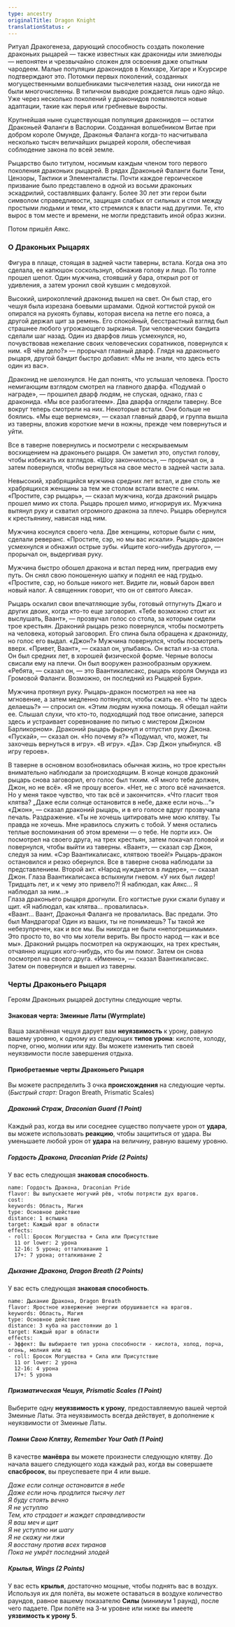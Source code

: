 ```yaml
---
type: ancestry
originalTitle: Dragon Knight
translationStatus: ✔️
---
```

Ритуал Дракогенеза, дарующий способность создать поколение драконьих рыцарей — также известных как дракониды или змиелюды — непонятен и чрезвычайно сложен для освоения даже опытным чародеем. Малые популяции драконидов в Кемхаре, Хигаре и Кхурсире подтверждают это. Потомки первых поколений, созданных могущественными волшебниками тысячелетия назад, они никогда не были многочисленны. В типичном выводке рождается лишь одно яйцо. Уже через несколько поколений у драконидов появляются новые адаптации, такие как перья или гребневые выросты.

Крупнейшая ныне существующая популяция драконидов — остатки Драконьей Фаланги в Васлории. Созданная волшебником Витае при добром короле Омунде, Драконья Фаланга когда-то насчитывала несколько тысяч величайших рыцарей короля, обеспечивая соблюдение закона по всей земле.

Рыцарство было титулом, носимым каждым членом того первого поколения драконьих рыцарей. В рядах Драконьей Фаланги были Тени, Цензоры, Тактики и Элементалисты. Почти каждое героическое призвание было представлено в одной из восьми драконьих эскадрилий, составлявших фалангу. Более 30 лет эти герои были символом справедливости, защищая слабых от сильных и стоя между простыми людьми и теми, кто стремился к власти над другими. Те, кто вырос в том месте и времени, не могли представить иной образ жизни.

Потом пришёл Аякс.

### О Драконьих Рыцарях 

Фигура в плаще, стоящая в задней части таверны, встала. Когда она это сделала, ее капюшон соскользнул, обнажив голову и лицо. По толпе прошел шепот. Один мужчина, стоявший у бара, открыл рот от удивления, а затем уронил свой кувшин с медовухой.

Высокий, широкоплечий драконид вышел на свет. Он был стар, его чешуя была изрезана боевыми шрамами. Одной когтистой рукой он опирался на рукоять булавы, которая висела на петле его пояса, а другой держал щит за ремень. Его спокойный, бесстрастный взгляд был страшнее любого угрожающего зырканья. Три человеческих бандита сделали шаг назад. Один из дварфов лишь усмехнулся, но, почувствовав нежелание своих человеческих соратников, повернулся к ним. 
«В чём дело?» — прорычал главный дварф. Глядя на драконьего рыцаря, другой бандит быстро добавил: «Мы не знали, что здесь есть один из вас».

Драконид не шелохнулся. Не дал понять, что услышал человека. Просто немигающим взглядом смотрел на главного дварфа. «Подумай о награде», — прошипел дварф людям, не спуская, однако, глаз с драконида. 
«Мы все разбогатеем».
Два дварфа оглядели таверну. Все вокруг теперь смотрели на них. Некоторые встали. Они больше не боялись. 
«Мы еще вернемся», — сказал главный дварф, и группа вышла из таверны, вложив короткие мечи в ножны, прежде чем повернуться и уйти.

Все в таверне повернулись и посмотрели с нескрываемым восхищением на драконьего рыцаря. Он заметил это, опустил голову, чтобы избежать их взглядов. «Шоу закончилось», — прорычал он, а затем повернулся, чтобы вернуться на свое место в задней части зала.

Невысокий, храбрящийся мужчина средних лет встал, и две столь же храбрящихся женщины за тем же столом встали вместе с ним. 
«Простите, сэр рыцарь», — сказал мужчина, когда драконий рыцарь прошел мимо их стола. Рыцарь прошел мимо, игнорируя их. Мужчина вытянул руку и схватил огромного дракона за плечо. Рыцарь обернулся к крестьянину, нависая над ним.

Мужчина коснулся своего чела. Две женщины, которые были с ним, сделали реверанс. «Простите, сэр, но мы вас искали». Рыцарь-дракон усмехнулся и обнажил острые зубы. «Ищите кого-нибудь другого», — прорычал он, выдергивая руку.

Мужчина быстро обошел дракона и встал перед ним, преградив ему путь. Он снял свою поношенную шапку и поднял ее над грудью. 
«Простите, сэр, но больше никого нет. Видите ли, новый барон ввел новый налог. А священник говорит, что он от святого Аякса».

Рыцарь оскалил свои впечатляющие зубы, готовый отпугнуть Джаго и других двоих, когда кто-то еще заговорил. 
«Тебе возможно стоит их выслушать, Ваант», — прозвучал голос со стола, за которым сидели трое крестьян. Драконий рыцарь резко повернулся, чтобы посмотреть на человека, который заговорил. Его спина была обращена к дракониду, но голос его выдал.
«Джон?» 
Мужчина повернулся, чтобы посмотреть вверх. 
«Привет, Ваант», — сказал он, улыбаясь. Он встал из-за стола. Он был средних лет, в хорошей физической форме. Черные волосы свисали ему на плечи. Он был вооружен разнообразным оружием. «Ребята, — сказал он, — это Ваантикалисакс, рыцарь короля Омунда из Громовой Фаланги. Возможно, он последний из Рыцарей Бури».

Мужчина протянул руку. Рыцарь-дракон посмотрел на нее на мгновение, а затем медленно потянулся, чтобы сжать ее.
«Что ты здесь делаешь?» — спросил он.
«Этим людям нужна помощь. Я обещал найти ее. Слышал слухи, что кто-то, подходящий под твое описание, заперся здесь и устраивает соревнование по питью с мистером Джоном Барликорном».
Драконий рыцарь фыркнул и отпустил руку Джона.
«Пускай», — сказал он. «Но почему я?»
«Подумал, что, может, ты захочешь вернуться в игру».
«В игру».
«Да». Сэр Джон улыбнулся. «В игру героев».

В таверне в основном возобновилась обычная жизнь, но трое крестьян внимательно наблюдали за происходящим. В конце концов драконий рыцарь снова заговорил, его голос
был тихим.
«Я много тебе должен, Джон, но не всё». 
«Я не прошу всего». 
«Нет, не с этого всё начинается. Но у меня такое чувство, что так всё и закончится». 
«Что гласит твоя клятва? „Даже если солнце остановится в небе, даже если ночь...“» 
«Джон», — сказал драконий рыцарь, и в его голосе вдруг прозвучала печаль. Раздражение. 
«Ты не хочешь цитировать мне мою клятву. Ты правда не хочешь. Мне нравилось служить с тобой. У меня остались теплые воспоминания об этом времени — о тебе. Не порти их». Он посмотрел на своего друга, на трех крестьян, затем покачал головой и повернулся, чтобы выйти из таверны.
«Ваант», — сказал сэр Джон, следуя за ним. «Сэр Ваантикалисакс, клятвою твоей!»
Рыцарь-дракон остановился и резко обернулся. Все в таверне снова наблюдали за представлением. Второй акт.
«Народ нуждается в лидере», — сказал Джон.
Глаза Ваантикалисакса вспыхнули гневом. «У них был лидер! Тридцать лет, и к чему это привело?! Я наблюдал, как Аякс… Я наблюдал за ним...»   
Глаза драконьего рыцаря дрогнули. Его когтистые руки сжали булаву и щит. 
«Я наблюдал, как клятва... провалилась».    
«Ваант... Ваант, Драконья Фаланга не провалилась. Вас предали. Это был Мандрагора! Один из ваших, ты не понимаешь? Ты такой же небезупречен, как и все мы.  Вы никогда не были «непогрешимыми». Это просто то, во что мы хотели верить. Вы просто народ — как и все мы». Драконий рыцарь посмотрел на окружающих, на трех крестьян, отчаянно ищущих кого-нибудь, кто бы им помог. Затем он снова посмотрел на своего друга.
«Именно», — сказал Ваантикалисакс. Затем он повернулся и вышел из таверны.

### Черты Драконьего Рыцаря

Героям Драконьих рыцарей доступны следующие черты.

#### Знаковая черта: Змеиные Латы (Wyrmplate)

Ваша закалённая чешуя дарует вам **неуязвимость** к урону, равную вашему уровню, к одному из следующих **типов урона**: кислоте, холоду, порче, огню, молнии или яду. Вы можете изменить тип своей неуязвимости после завершения отдыха.

#### Приобретаемые черты Драконьего Рыцаря

Вы можете распределить 3 очка **происхождения** на следующие черты. (_Быстрый старт:_ Dragon Breath, Prismatic Scales)

##### Драконий Страж, Draconian Guard (1 Point)

Каждый раз, когда вы или соседнее существо получаете урон от **удара**, вы можете использовать **реакцию**, чтобы защититься от удара. Вы уменьшаете любой урон от **удара** на величину, равную вашему уровню.

##### Гордость Дракона, Draconian Pride (2 Points)

У вас есть следующая **знаковая способность**.
```ds-ab
name: Гордость Дракона, Draconian Pride
flavor: Вы выпускаете могучий рёв, чтобы потрясти дух врагов.
cost:
keywords: Область, Магия
type: Основное действие
distance: 1 вспышка
target: Каждый враг в области
effects:
- roll: Бросок Могущества + Сила или Присутствие
  11 or lower: 2 урона
  12-16: 5 урона; отталкивание 1
  17+: 7 урона; отталкивание 2
```

##### Дыхание Дракона, Dragon Breath (2 Points)

У вас есть следующая **знаковая способность**.

```ds-ab
name: Дыхание Дракона, Dragon Breath
flavor: Яростное извержение энергии обрушивается на врагов.
keywords: Область, Магия
type: Основное действие
distance: 3 куба на расстоянии до 1
target: Каждый враг в области
effects:
- Эффект: Вы выбираете тип урона способности - кислота, холод, порча, огонь, молния или яд
- roll: Бросок Могущества + Сила или Присутствие
  11 or lower: 2 урона
  12-16: 4 урона
  17+: 5 урона
```

##### Призматическая Чешуя, Prismatic Scales (1 Point)

Выберите одну **неуязвимость к урону**, предоставляемую вашей чертой Змеиные Латы. Эта неуязвимость всегда действует, в дополнение к неуязвимости от Змеиные Латы.

##### Помни Свою Клятву, Remember Your Oath (1 Point)

В качестве **манёвра** вы можете произнести следующую клятву. До начала вашего следующего хода каждый раз, когда вы совершаете **спасбросок**, вы преуспеваете при 4 или выше.

_Даже если солнце остановится в небе  
Даже если ночь продлится тысячу лет  
Я буду стоять вечно  
Я не уступлю  
Тем, кто страдает и жаждет справедливости  
Я ваш меч и щит  
Я не уступлю ни шагу  
Я не скажу ни лжи  
Я восстану против всех тиранов  
Пока не умрёт последний злодей_

##### Крылья, Wings (2 Points)

У вас есть **крылья**, достаточно мощные, чтобы поднять вас в воздух. Используя их для полёта, вы можете оставаться в воздухе количество раундов, равное вашему показателю **Силы** (минимум 1 раунд), после чего падаете. При полёте на 3-м уровне или ниже вы имеете **уязвимость к урону 5**.
